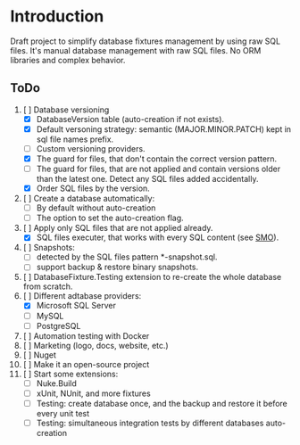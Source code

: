 # Introduction

Draft project to simplify database fixtures management by using raw SQL files.
It's manual database management with raw SQL files.
No ORM libraries and complex behavior.

## ToDo

1. [ ] Database versioning
   - [x] DatabaseVersion table (auto-creation if not exists).
   - [x] Default versoning strategy: semantic (MAJOR.MINOR.PATCH) kept in sql file names prefix.
   - [ ] Custom versioning providers.
   - [x] The guard for files, that don't contain the correct version pattern.
   - [ ] The guard for files, that are not applied and contain versions older than the latest one. Detect any SQL files added accidentally.
   - [x] Order SQL files by the version.
2. [ ] Create a database automatically:
   - [ ] By default without auto-creation
   - [ ] The option to set the auto-creation flag.
3. [ ] Apply only SQL files that are not applied already.
   - [x] SQL files executer, that works with every SQL content (see [SMO](https://stackoverflow.com/a/40830/14163658)).
4. [ ] Snapshots:
   - [ ] detected by the SQL files pattern *-snapshot.sql.
   - [ ] support backup & restore binary snapshots.
5. [ ] DatabaseFixture.Testing extension to re-create the whole database from scratch.
6. [ ] Different adtabase providers:
   - [x] Microsoft SQL Server
   - [ ] MySQL
   - [ ] PostgreSQL
7. [ ] Automation testing with Docker
8. [ ] Marketing (logo, docs, website, etc.)
9.  [ ] Nuget
10. [ ] Make it an open-source project
11. [ ] Start some extensions:
    - [ ] Nuke.Build
    - [ ] xUnit, NUnit, and more fixtures
    - [ ] Testing: create database once, and the backup and restore it before every unit test
    - [ ] Testing: simultaneous integration tests by different databases auto-creation